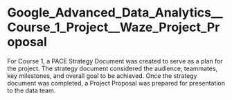 # Google_Advanced_Data_Analytics__Course_1_Project__Waze_Project_Proposal

For Course 1, a PACE Strategy Document was created to serve as a plan for the project. The strategy document considered the audience, teammates, key milestones, and overall goal to be achieved. Once the strategy document was completed, a Project Proposal was prepared for presentation to the data team.